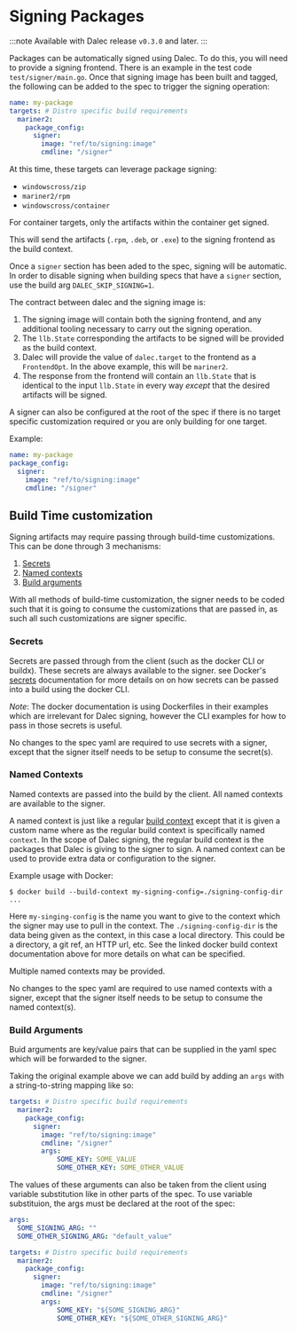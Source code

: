 # Signing Packages

:::note
Available with Dalec release `v0.3.0` and later.
:::

Packages can be automatically signed using Dalec. To do this, you will
need to provide a signing frontend. There is an example in the test
code `test/signer/main.go`. Once that signing image has been built and
tagged, the following can be added to the spec to trigger the signing
operation:

```yaml
name: my-package
targets: # Distro specific build requirements
  mariner2:
    package_config:
      signer:
        image: "ref/to/signing:image"
        cmdline: "/signer"
```

At this time, these targets can leverage package signing:

- `windowscross/zip`
- `mariner2/rpm`
- `windowscross/container`

For container targets, only the artifacts within the container get signed.

This will send the artifacts (`.rpm`, `.deb`, or `.exe`) to the
signing frontend as the build context.

Once a `signer` section has been aded to the spec, signing will be automatic.
In order to disable signing when building specs that have a `signer` section,
use the build arg `DALEC_SKIP_SIGNING=1`.

The contract between dalec and the signing image is:

1. The signing image will contain both the signing frontend, and any
additional tooling necessary to carry out the signing operation.
1. The `llb.State` corresponding the artifacts to be signed will be
provided as the build context.
1. Dalec will provide the value of `dalec.target` to the frontend as a
`FrontendOpt`. In the above example, this will be `mariner2`.
1. The response from the frontend will contain an `llb.State` that is
identical to the input `llb.State` in every way *except* that the
desired artifacts will be signed.

A signer can also be configured at the root of the spec if there is no target
specific customization required or you are only building for one target.

Example:

```yaml
name: my-package
package_config:
  signer:
    image: "ref/to/signing:image"
    cmdline: "/signer"
```

## Build Time customization

Signing artifacts may require passing through build-time customizations.
This can be done through 3 mechanisms:

1. [Secrets](#secrets)
2. [Named contexts](#named-contexts)
3. [Build arguments](#build-arguments)

With all methods of build-time customization, the signer needs to be coded
such that it is going to consume the customizations that are passed in, as such
all such customizations are signer specific.

### Secrets

Secrets are passed through from the client (such as the docker CLI or buildx).
These secrets are always available to the signer.
see Docker's [secrets](https://docs.docker.com/build/building/secrets/)
documentation for more details on on how secrets can be passed into a build
using the docker CLI.

*Note*: The docker documentation is using Dockerfiles in their examples which
are irrelevant for Dalec signing, however the CLI examples for how to pass in
those secrets is useful.

No changes to the spec yaml are required to use secrets with a signer, except
that the signer itself needs to be setup to consume the secret(s).

### Named Contexts

Named contexts are passed into the build by the client. All named contexts are
available to the signer.

A named context is just like a regular
[build context](https://docs.docker.com/build/building/context/) except that it
is given a custom name where as the regular build context is specifically named
`context`. In the scope of Dalec signing, the regular build context is the
packages that Dalec is giving to the signer to sign.
A named context can be used to provide extra data or configuration to the signer.

Example usage with Docker:

```console
$ docker build --build-context my-signing-config=./signing-config-dir ...
```

Here `my-singing-config` is the name you want to give to the context which the
signer may use to pull in the context. The `./signing-config-dir` is the data
being given as the context, in this case a local directory. This could be a
directory, a git ref, an HTTP url, etc. See the linked docker build context
documentation above for more details on what can be specified.

Multiple named contexts may be provided.

No changes to the spec yaml are required to use named contexts with a signer,
except that the signer itself needs to be setup to consume the named
context(s).

### Build Arguments

Buid arguments are key/value pairs that can be supplied in the yaml spec which
will be forwarded to the signer.

Taking the original example above we can add build by adding an `args` with
a string-to-string mapping like so:

```yaml
targets: # Distro specific build requirements
  mariner2:
    package_config:
      signer:
        image: "ref/to/signing:image"
        cmdline: "/signer"
        args:
            SOME_KEY: SOME_VALUE
            SOME_OTHER_KEY: SOME_OTHER_VALUE
```

The values of these arguments can also be taken from the client using variable
substitution like in other parts of the spec.
To use variable substituion, the args must be declared at the root of the spec:

```yaml
args:
  SOME_SIGNING_ARG: ""
  SOME_OTHER_SIGNING_ARG: "default_value"

targets: # Distro specific build requirements
  mariner2:
    package_config:
      signer:
        image: "ref/to/signing:image"
        cmdline: "/signer"
        args:
            SOME_KEY: "${SOME_SIGNING_ARG}"
            SOME_OTHER_KEY: "${SOME_OTHER_SIGNING_ARG}"
```
